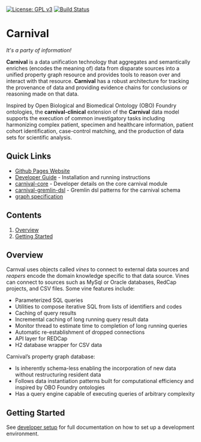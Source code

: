 [![License: GPL v3](https://img.shields.io/badge/License-GPL%20v3-blue.svg)](https://github.com/pennbiobank/pennai/carnival-public/master/LICENSE)
[![Build Status](https://travis-ci.org/pmbb-ibi/carnival.svg?branch=master)](https://travis-ci.org/pmbb-ibi/carnival)
# Carnival

*It's a party of information!*


**Carnival** is a data unification technology that aggregates and semantically enriches (encodes the meaning of) data from disparate sources into a unified property graph resource and provides tools to reason over and interact with that resource.  **Carnival** has a robust architecture for tracking the provenance of data and providing evidence chains for conclusions or reasoning made on that data.  

Inspired by Open Biological and Biomedical Ontology (OBO) Foundry ontologies, the **carnival-clinical** extension of the **Carnival** data model supports the execution of common investigatory tasks including harmonizing complex patient, specimen and healthcare information, patient cohort identification, case-control matching, and the production of data sets for scientific analysis.

## Quick Links

* [Github Pages Website](https://pmbb-ibi.github.io/carnival/)
* [Developer Guide](docs/developer-setup.md) - Installation and running instructions
* [carnival-core](app/carnival-core/README.md) - Developer details on the core carnival module
* [carnival-gremlin-dsl](app/carnival-gremlin-dsl/README.md) - Gremlin dsl patterns for the carnival schema
* [graph specification](app/carnival-core/doc/graph.md)


## Contents

1. [Overview](#overview)
1. [Getting Started](#getting-started)

<a name="overview"></a>
## Overview
Carnval uses objects called *vines* to connect to external data sources and *reapers* encode the domain knowledge specific to that data source.  Vines can connect to sources such as MySql or Oracle databases, RedCap projects, and CSV files.  Some vine features include:

* Parameterized SQL queries
* Utilities to compose iterative SQL from lists of identifiers and codes
* Caching of query results
* Incremental caching of long running query result data
* Monitor thread to estimate time to completion of long running queries
* Automatic re-establishment of dropped connections
* API layer for REDCap
* H2 database wrapper for CSV data

Carnival’s property graph database:

* Is inherently schema-less enabling the incorporation of new data without restructuring resident data
* Follows data instantiation patterns built for computational efficiency and inspired by OBO Foundry ontologies
* Has a query engine capable of executing queries of arbitrary complexity

<a name="getting-started"></a>
## Getting Started
See [developer setup](docs/developer-setup.md) for full documentation on how to set up a development environment.
